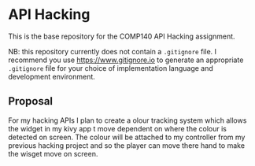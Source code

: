 # API Hacking
This is the base repository for the COMP140 API Hacking assignment.

NB: this repository currently does not contain a `.gitignore` file. I recommend you use https://www.gitignore.io to generate an appropriate `.gitignore` file for your choice of implementation language and development environment.

## Proposal
For my hacking APIs I plan to create a olour tracking system which allows the widget in my kivy app t move dependent on where the colour is detected on screen. The colour will be attached to my controller from my previous hacking project and so the player can move there hand to make the wisget move on screen.
